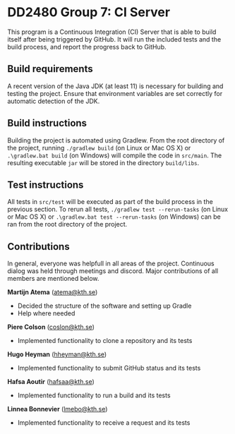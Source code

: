 # DD2480 Group 7: CI Server

This program is a Continuous Integration (CI) Server that is able to build itself after being triggered by GitHub. It will run the included tests and the build process, and report the progress back to GitHub.

## Build requirements

A recent version of the Java JDK (at least 11) is necessary for building and testing the project. Ensure that environment variables are set correctly for automatic detection of the JDK.

## Build instructions

Building the project is automated using Gradlew. From the root directory of the project, running `./gradlew build` (on Linux or Mac OS X) or `.\gradlew.bat build` (on Windows) will compile the code in `src/main`. The resulting executable `jar` will be stored in the directory `build/libs`.

## Test instructions

All tests in `src/test` will be executed as part of the build process in the previous section. To rerun all tests, `./gradlew test --rerun-tasks` (on Linux or Mac OS X) or `.\gradlew.bat test --rerun-tasks` (on Windows) can be ran from the root directory of the project.

## Contributions

In general, everyone was helpfull in all areas of the project. Continuous dialog was held through meetings and discord. Major contributions of all members are mentioned below.

**Martijn Atema** (atema@kth.se)

- Decided the structure of the software and setting up Gradle
- Help where needed

**Piere Colson** (coslon@kth.se)

- Implemented functionality to clone a repository and its tests

**Hugo Heyman** (hheyman@kth.se)

- Implemented functionality to submit GitHub status and its tests

**Hafsa Aoutir** (hafsaa@kth.se)

- Implemented functionality to run a build and its tests

**Linnea Bonnevier** (lmebo@kth.se)

- Implemented functionality to receive a request and its tests
